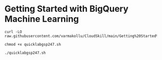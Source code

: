 # Getting Started with BigQuery Machine Learning

```
curl -LO raw.githubusercontent.com/varmakollu/CloudSkill/main/Getting%20Started%20with%20BigQuery%20Machine%20Learning/quicklabgsp247.sh

chmod +x quicklabgsp247.sh

./quicklabgsp247.sh

```
